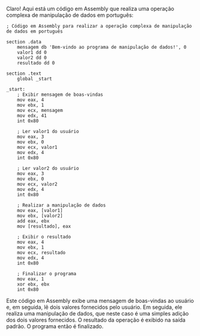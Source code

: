Claro! Aqui está um código em Assembly que realiza uma operação complexa de manipulação de dados em português:

```
; Código em Assembly para realizar a operação complexa de manipulação de dados em português

section .data
    mensagem db 'Bem-vindo ao programa de manipulação de dados!', 0
    valor1 dd 0
    valor2 dd 0
    resultado dd 0

section .text
    global _start

_start:
    ; Exibir mensagem de boas-vindas
    mov eax, 4
    mov ebx, 1
    mov ecx, mensagem
    mov edx, 41
    int 0x80

    ; Ler valor1 do usuário
    mov eax, 3
    mov ebx, 0
    mov ecx, valor1
    mov edx, 4
    int 0x80

    ; Ler valor2 do usuário
    mov eax, 3
    mov ebx, 0
    mov ecx, valor2
    mov edx, 4
    int 0x80

    ; Realizar a manipulação de dados
    mov eax, [valor1]
    mov ebx, [valor2]
    add eax, ebx
    mov [resultado], eax

    ; Exibir o resultado
    mov eax, 4
    mov ebx, 1
    mov ecx, resultado
    mov edx, 4
    int 0x80

    ; Finalizar o programa
    mov eax, 1
    xor ebx, ebx
    int 0x80
```

Este código em Assembly exibe uma mensagem de boas-vindas ao usuário e, em seguida, lê dois valores fornecidos pelo usuário. Em seguida, ele realiza uma manipulação de dados, que neste caso é uma simples adição dos dois valores fornecidos. O resultado da operação é exibido na saída padrão. O programa então é finalizado.